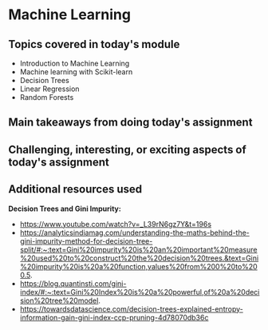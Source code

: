 # Machine Learning

## Topics covered in today's module

* Introduction to Machine Learning
* Machine learning with Scikit-learn
* Decision Trees
* Linear Regression
* Random Forests

## Main takeaways from doing today's assignment
<To be filled>

## Challenging, interesting, or exciting aspects of today's assignment
<To be filled>

## Additional resources used 

**Decision Trees and Gini Impurity:**
- https://www.youtube.com/watch?v=_L39rN6gz7Y&t=196s
- https://analyticsindiamag.com/understanding-the-maths-behind-the-gini-impurity-method-for-decision-tree-split/#:~:text=Gini%20impurity%20is%20an%20important%20measure%20used%20to%20construct%20the%20decision%20trees.&text=Gini%20impurity%20is%20a%20function,values%20from%200%20to%200.5.
- https://blog.quantinsti.com/gini-index/#:~:text=Gini%20Index%20is%20a%20powerful,of%20a%20decision%20tree%20model.
- https://towardsdatascience.com/decision-trees-explained-entropy-information-gain-gini-index-ccp-pruning-4d78070db36c
